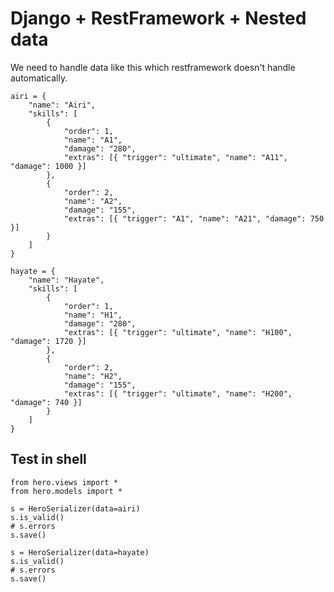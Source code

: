 # Django + RestFramework + Nested data

We need to handle data like this which restframework doesn't handle automatically.

    airi = {
        "name": "Airi",
        "skills": [
            {
                "order": 1,
                "name": "A1",
                "damage": "280",
                "extras": [{ "trigger": "ultimate", "name": "A11", "damage": 1000 }]
            },
            {
                "order": 2,
                "name": "A2",
                "damage": "155",
                "extras": [{ "trigger": "A1", "name": "A21", "damage": 750 }]
            }
        ]
    }

    hayate = {
        "name": "Hayate",
        "skills": [
            {
                "order": 1,
                "name": "H1",
                "damage": "280",
                "extras": [{ "trigger": "ultimate", "name": "H100", "damage": 1720 }]
            },
            {
                "order": 2,
                "name": "H2",
                "damage": "155",
                "extras": [{ "trigger": "ultimate", "name": "H200", "damage": 740 }]
            }
        ]
    }


## Test in shell

    from hero.views import *
    from hero.models import *

    s = HeroSerializer(data=airi)
    s.is_valid()
    # s.errors
    s.save()

    s = HeroSerializer(data=hayate)
    s.is_valid()
    # s.errors
    s.save()
